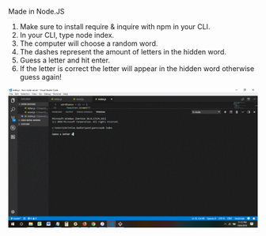 Made in Node.JS
1. Make sure to install require & inquire with npm in your CLI.
2. In your CLI, type node index.
3. The computer will choose a random word.
4. The dashes represent the amount of letters in the hidden word.
5. Guess a letter and hit enter. 
6. If the letter is correct the letter will appear in the hidden word otherwise guess again!


![alt text](screen-shot.gif)